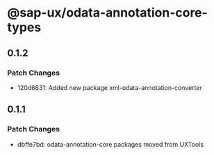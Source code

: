 # @sap-ux/odata-annotation-core-types

## 0.1.2

### Patch Changes

-   120d6631: Added new package xml-odata-annotation-converter

## 0.1.1

### Patch Changes

-   dbffe7bd: odata-annotation-core packages moved from UXTools
